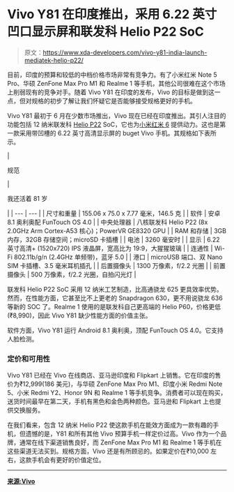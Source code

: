 # Vivo Y81 在印度推出，采用 6.22 英寸凹口显示屏和联发科 Helio P22 SoC

> 原文：<https://www.xda-developers.com/vivo-y81-india-launch-mediatek-helio-p22/>

目前，印度的预算和较低的中档价格市场非常有竞争力。有了小米红米 Note 5 Pro、华硕 ZenFone Max Pro M1 和 Realme 1 等手机，其他公司很难在这个市场上削弱现有的竞争对手。随着 Vivo Y81 在印度的发布，Vivo 的目标是做到这一点，但对规格的初步了解让我们怀疑它是否能够接受规格更好的手机。

Vivo Y81 最初于 6 月在少数市场推出，Vivo 现在已经在印度推出。其引人注目的功能包括 12 纳米联发科 [Helio P22](https://www.xda-developers.com/mediatek-helio-p22-unveiled-ai-frameworks/) SoC，它也为[小米红米 6](https://www.xda-developers.com/xiaomi-redmi-6-6a-official-12nm-chipset/) 提供动力。这也是第一款采用带凹槽的 6.22 英寸高清显示屏的 buget Vivo 手机。其规格如下表所示。

| 

规范

 | 

我还活着 81 岁

 |
| --- | --- |
| 尺寸和重量 | 155.06 x 75.0 x 7.77 毫米，146.5 克 |
| 软件 | 安卓 8.1 奥利奥配 FunTouch OS 4.0 |
| 中央处理器 | 八核联发科 Helio P22 (8x 2.0GHz Arm Cortex-A53 核心)；PowerVR GE8320 GPU |
| RAM 和存储 | 3GB 内存，32GB 存储空间；microSD 卡插槽 |
| 电池 | 3260 毫安时 |
| 显示 | 6.22 英寸高清+ (1520x720) IPS 液晶屏，宽高比为 19:9，大猩猩玻璃 |
| 连通性 | Wi-Fi 802.11b/g/n (2.4GHz 单频带)，蓝牙 5.0 |
| 港口 | microUSB 端口、双 Nano SIM 卡插槽、3.5 毫米耳机插孔 |
| 后置摄像头 | 1300 万像素，f/2.2 光圈 |
| 前置摄像头 | 500 万像素，f/2.2 光圈，自拍闪光灯 |

联发科 Helio P22 SoC 采用 12 纳米工艺制造，比高通骁龙 625 更具效率优势。然而，在性能方面，它甚至比不上更老的 Snapdragon 630，更不用说骁龙 636 等新的 SOC 了。Realme 1 使用的是联发科自己更高端的 Helio P60，价格更低(₹8,990)，因此 Vivo Y81 缺少性能方面的价值主张。

软件方面，Vivo Y81 运行 Android 8.1 奥利奥，顶配 FunTouch OS 4.0。它支持人脸检测。

### 定价和可用性

Vivo Y81 已经在 Vivo 在线商店、亚马逊印度和 Flipkart 上销售。它在印度的售价为₹12,999(186 美元)，与华硕 ZenFone Max Pro M1、印度小米 Redmi Note 5、小米 Redmi Y2、Honor 9N 和 Realme 1 等手机竞争。消费者可以现在购买，送货时间最早在第二天，手机有黑色和金色两种颜色。亚马逊和 Flipkart 上也提供交换服务。

在我们看来，包含 12 纳米 Helio P22 使这款手机在能效方面成为一款有趣的手机，但遗憾的是，Y81 和所有其他 Vivo 预算手机一样定价过高。Vivo 作为一个品牌，通常在线下渠道销售良好，而 ZenFone Max Pro M1 和 Realme 1 等手机在这些渠道无法买到。规格方面，Vivo 还是有所顾忌的。如果定价在₹10,000 左右，这款手机会有更好的价值定位。

* * *

[**来源:Vivo**](http://www.vivo.com/in/products/y81)